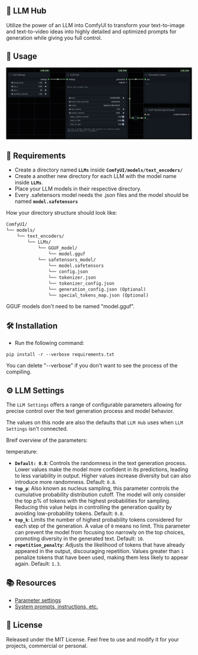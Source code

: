 ## 🧠 LLM Hub

Utilize the power of an LLM into ComfyUI to transform your text-to-image and text-to-video ideas into highly detailed and optimized prompts for generation while giving you full control. 

## 🤖 Usage

<img src="https://raw.githubusercontent.com/company8/ComfyUI_LLM_Hub/refs/heads/main/img/README.png" alt="LLM Hub for ComfyUI">

## 📝 Requirements

- Create a directory named **`LLMs`** inside **`ComfyUI/models/text_encoders/`**
- Create a another new directory for each LLM with the model name inside **`LLMs`**.
- Place your LLM models in their respective directory.
- Every .safetensors model needs the .json files and the model should be named **`model.safetensors`**

How your directory structure should look like:
```
ComfyUI/
└── models/
    └── text_encoders/
        └── LLMs/
            └── GGUF_model/
                └── model.gguf
            └── safetensors_model/
                └── model.safetensors
                └── config.json
                └── tokenizer.json
                └── tokenizer_config.json
                └── generation_config.json (Optional)
                └── special_tokens_map.json (Optional)
```

GGUF models don't need to be named "model.gguf".

## 🛠️ Installation

- Run the following command:
```
pip install -r --verbose requirements.txt
```
You can delete "--verbose" if you don't want to see the process of the compiling.

## ⚙️ LLM Settings 

The `LLM Settings` offers a range of configurable parameters allowing for precise control over the text
generation process and model behavior.

The values on this node are also the defaults that `LLM Hub` uses when `LLM Settings` isn't connected.

Breif overview of the parameters:

temperature:
- **`Default: 0.8`**: Controls the randomness in the text generation process. Lower values make the model
  more confident in its predictions, leading to less variability in output. Higher values increase diversity but can
  also introduce more randomness. Default: `0.8`.
- **`top_p`**: Also known as nucleus sampling, this parameter controls the cumulative probability distribution
  cutoff. The model will only consider the top p% of tokens with the highest probabilities for sampling. Reducing this
  value helps in controlling the generation quality by avoiding low-probability tokens. Default: `0.8`.
- **`top_k`**: Limits the number of highest probability tokens considered for each step of the generation. A
  value of `0` means no limit. This parameter can prevent the model from focusing too narrowly on the top choices,
  promoting diversity in the generated text. Default: `10`.
- **`repetition_penalty`**: Adjusts the likelihood of tokens that have already appeared in the
  output, discouraging repetition. Values greater than `1` penalize tokens that have been used, making them less likely
  to appear again. Default: `1.3`.


## 📚 Resources

- <a href="https://rumn.medium.com/setting-top-k-top-p-and-temperature-in-llms-3da3a8f74832" target="_SEJ" rel="noreferrer">Parameter settings</a>
- <a href="https://github.com/0xeb/TheBigPromptLibrary" target="_SEJ" rel="noreferrer">System prompts, instructions, etc.</a>

## 📄 License
Released under the MIT License. Feel free to use and modify it for your projects, commercial or personal.
